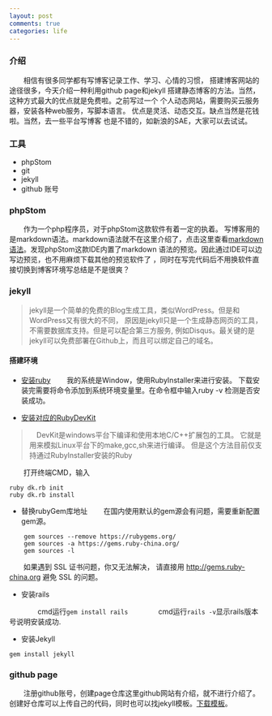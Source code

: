 ```yaml
---
layout: post
comments: true
categories: life
---
```


### 介绍 
　　相信有很多同学都有写博客记录工作、学习、心情的习惯，
搭建博客网站的途径很多，今天介绍一种利用github page和jekyll
搭建静态博客的方法。当然，这种方式最大的优点就是免费啦。之前写过一个
个人动态网站，需要购买云服务器，安装各种web服务，写脚本语言。
优点是灵活、动态交互。缺点当然是花钱啦。当然，去一些平台写博客
也是不错的，如新浪的SAE，大家可以去试试。

### 工具

* phpStom
* git
* jekyll
* github 账号

### phpStom
　　作为一个php程序员，对于phpStom这款软件有着一定的执着。
写博客用的是markdown语法。markdown语法就不在这里介绍了，点击这里查看[markdown语法](http://www.jianshu.com/p/1e402922ee32/)。发现phpStom这款IDE内置了markdown
语法的预览。因此通过IDE可以边写边预览，也不用麻烦下载其他的预览软件了
，同时在写完代码后不用换软件直接切换到博客环境写总结是不是很爽？


### jekyll
> jekyll是一个简单的免费的Blog生成工具，类似WordPress。但是和WordPress又有很大的不同，
原因是jekyll只是一个生成静态网页的工具，不需要数据库支持。但是可以配合第三方服务,
例如Disqus。最关键的是jekyll可以免费部署在Github上，而且可以绑定自己的域名。


#### 搭建环境
* [安装ruby](http://rubyinstaller.org/downloads/)
　　我的系统是Window，使用RubyInstaller来进行安装。
下载安装完需要将命令添加到系统环境变量里。在命令框中输入ruby -v 检测是否安装成功。
　

* [安装对应的RubyDevKit](http://rubyinstaller.org/downloads/)
>　DevKit是windows平台下编译和使用本地C/C++扩展包的工具。
它就是用来模拟Linux平台下的make,gcc,sh来进行编译。
但是这个方法目前仅支持通过RubyInstaller安装的Ruby

　　打开终端CMD，输入

    ruby dk.rb init
    ruby dk.rb install

* 替换rubyGem库地址
　　在国内使用默认的gem源会有问题，需要重新配置gem源。
```
    gem sources --remove https://rubygems.org/
    gem sources -a https://gems.ruby-china.org/
    gem sources -l
```
　　如果遇到 SSL 证书问题，你又无法解决，
请直接用 http://gems.ruby-china.org 避免 SSL 的问题。

   
* 安装rails

　　　　cmd运行`gem install rails`
　　　　cmd运行`rails -v`显示rails版本号说明安装成功.

* 安装Jekyll

```
gem install jekyll
```


### github page
　　注册github账号，创建page仓库这里github网站有介绍，就不进行介绍了。
创建好仓库可以上传自己的代码，同时也可以找jekyll模板。[下载模板](http://jekyllthemes.org/)。
    

    


